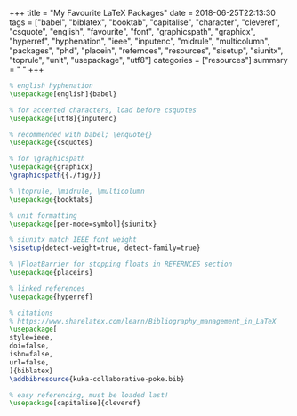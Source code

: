 +++
title = "My Favourite LaTeX Packages"
date = 2018-06-25T22:13:30
tags = ["babel", "biblatex", "booktab", "capitalise", "character", "cleveref", "csquote", "english", "favourite", "font", "graphicspath", "graphicx", "hyperref", "hyphenation", "ieee", "inputenc", "midrule", "multicolumn", "packages", "phd", "placein", "refernces", "resources", "sisetup", "siunitx", "toprule", "unit", "usepackage", "utf8"]
categories = ["resources"]
summary = " "
+++


```latex
% english hyphenation
\usepackage[english]{babel}

% for accented characters, load before csquotes
\usepackage[utf8]{inputenc}

% recommended with babel; \enquote{}
\usepackage{csquotes}

% for \graphicspath
\usepackage{graphicx}
\graphicspath{{./fig/}}

% \toprule, \midrule, \multicolumn
\usepackage{booktabs}

% unit formatting
\usepackage[per-mode=symbol]{siunitx}

% siunitx match IEEE font weight
\sisetup{detect-weight=true, detect-family=true}

% \FloatBarrier for stopping floats in REFERNCES section
\usepackage{placeins}

% linked references
\usepackage{hyperref}

% citations
% https://www.sharelatex.com/learn/Bibliography_management_in_LaTeX
\usepackage[
style=ieee,
doi=false,
isbn=false,
url=false,
]{biblatex}
\addbibresource{kuka-collaborative-poke.bib}

% easy referencing, must be loaded last!
\usepackage[capitalise]{cleveref}
```
